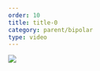 ```yaml
---
order: 10
title: title-0
category: parent/bipolar
type: video
---
```


[![](../../static/images/bipolar-corona-cover.webp)](../../static/videos/bipolar-corona.mp4)